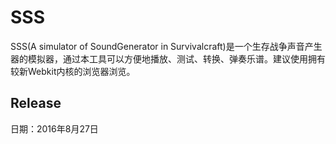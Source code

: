 # SSS
SSS(A simulator of SoundGenerator in Survivalcraft)是一个生存战争声音产生器的模拟器，通过本工具可以方便地播放、测试、转换、弹奏乐谱。建议使用拥有较新Webkit内核的浏览器浏览。

## Release

日期：2016年8月27日